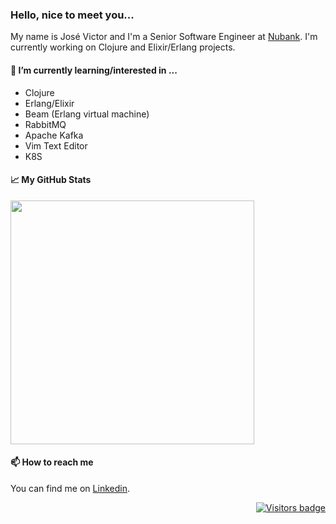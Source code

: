 ### Hello, nice to meet you...
My name is José Victor and I'm a Senior Software Engineer at [Nubank](https://www.nubank.com.br). I'm currently working on Clojure and Elixir/Erlang projects.

#### 🌱 I’m currently learning/interested in ...

- Clojure
- Erlang/Elixir
- Beam (Erlang virtual machine)
- RabbitMQ
- Apache Kafka
- Vim Text Editor
- K8S

#### 📈 My GitHub Stats

<p align=left>
<!--  <img width="460px" src="https://github-readme-stats.vercel.app/api?username=jvzeller&theme=default&hide=html&layout=compact&count_private=true&show_icons=true" /> -->
 <img width="390px" src="https://github-readme-stats.vercel.app/api/top-langs/?username=jvzeller&hide=html&layout=compact" />                    
</p>

#### 📫 How to reach me
 
You can find me on [Linkedin](https://www.linkedin.com/in/jv-zeller-goncalves).

<p align="right">
  <a href="https://badges.pufler.dev">
      <img src="https://badges.pufler.dev/visits/jvzeller/jvzeller" alt="Visitors badge" />
   </a>
</p>

